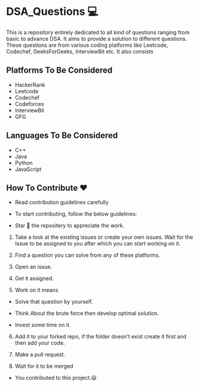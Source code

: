 
# DSA_Questions 💻 

This is a repository entirely dedicated to all kind of questions ranging from basic to advance DSA. It aims to provide a solution to different questions. These questions are from various coding platforms like Leetcode, Codechef, GeeksForGeeks, InterviewBit etc. It also consists 


## Platforms To Be Considered

- HackerRank
- Leetcode
- Codechef
- Codeforces
- InterviewBit
- GFG


## Languages To Be Considered
- C++
- Java
- Python
- JavaScript


## How To Contribute ❤️

- Read contribution guidelines carefully 

- To start contributing, follow the below guidelines:

- Star 🌟 the repositery  to appreciate the work.

1) Take a look at the existing issues or create your own issues. Wait for the Issue to be assigned to you after which you can start working on it.

2) Find a question you can solve from any of these platforms.

3) Open an issue.

4) Get it assigned.

5) Work on it means

  - Solve that question by yourself.

  - Think About the brute force then develop optimal solution.
  
  - Invest some time on it.

6) Add it to your forked repo, if the folder doesn't exist create it first and then add your code.

7) Make a pull request.

8) Wait for it to be merged

- You contributed to this project.😃
